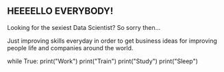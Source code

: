 ## HEEEELLO EVERYBODY!


Looking for the sexiest Data Scientist? So sorry then...

Just improving skills everyday in order to get business ideas for improving people life and companies around the world.

while True:
    print("Work")
    print("Train")
    print("Study")
    print("Sleep")

